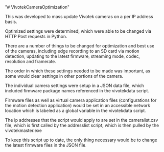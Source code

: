 "# VivotekCameraOptimization" 

This was developed to mass update Vivotek cameras on a per IP address basis.  

Optimized settings were determined, which were able to be changed via HTTP Post requests in Python.

There are a number of things to be changed for optimization and best use of the cameras, including edge recording to an SD card via motion detection, updating to the latest firmware, streaming mode, codec, resolution and framerate. 

The order in which these settings needed to be made was important, as some would clear settings in other portions of the camera.

The individual camera settings were setup in a JSON data file, which included firmware package names referenced in the vivotekdata script.

Firmware files as well as virtual camera application files (configurations for the motion detection application) would be set in an accessible network location which is labeled as a global variable in the vivotekdata script.

The ip addresses that the script would apply to are set in the cameralist.csv file, which is first called by the addresslist script, which is then pulled by the vivotekmaster.exe

To keep this script up to date, the only thing necessary would be to change the latest firmware files in the JSON file.
